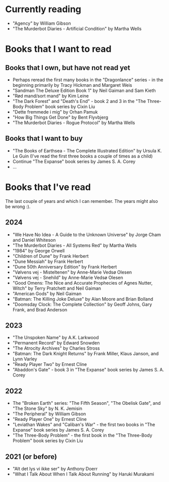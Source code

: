 # Currently reading
* "Agency" by William Gibson
* "The Murderbot Diaries - Artificial Condition" by Martha Wells

# Books that I want to read

## Books that I own, but have not read yet
* Perhaps reread the first many books in the "Dragonlance" series - in the beginning primarily by Tracy Hickman and Margaret Weis 
* "Sandman The Deluxe Edition Book 1" by Neil Gaiman and Sam Kieth
* "Rød mand/sort mand" by Kim Leine
* "The Dark Forest" and "Death's End" - book 2 and 3 in the "The Three-Body Problem" book series by Cixin Liu
* "Dette fremmede i mig" by Orhan Pamuk
* "How Big Things Get Done" by Bent Flyvbjerg
* "The Murderbot Diaries - Rogue Protocol" by Martha Wells

## Books that I want to buy
* "The Books of Earthsea - The Complete Illustrated Edition" by Ursula K. Le Guin (I've read the first three books a couple of times as a child)
* Continue "The Expanse" book series by James S. A. Corey
* ...

# Books that I've read

The last couple of years and which I can remember. The years might also be wrong :).

## 2024
* "We Have No Idea - A Guide to the Unknown Universe" by Jorge Cham and Daniel Whiteson
* "The Murderbot Diaries - All Systems Red" by Martha Wells
* "1984" by George Orwell
* "Children of Dune" by Frank Herbert
* "Dune Messiah" by Frank Herbert
* "Dune 50th Anniversary Edition" by Frank Herbert
* "Vølvens vej - Misteltenen" by Anne-Marie Vedsø Olesen
* "Vølvens vej - Snehild" by Anne-Marie Vedsø Olesen
* "Good Omens: The Nice and Accurate Prophecies of Agnes Nutter, Witch" by Terry Pratchett and Neil Gaiman
* "American Gods" by Neil Gaiman
* "Batman: The Killing Joke Deluxe" by Alan Moore and Brian Bolland
* "Doomsday Clock: The Complete Collection" by Geoff Johns, Gary Frank, and Brad Anderson

## 2023
* "The Unspoken Name" by A.K. Larkwood
* "Permanent Record" by Edward Snowden
* "The Atrocity Archives" by Charles Stross
* "Batman: The Dark Knight Returns" by Frank Miller, Klaus Janson, and Lynn Varley
* "Ready Player Two" by Ernest Cline
* "Abaddon's Gate" - book 3 in "The Expanse" book series by James S. A. Corey

## 2022
* The "Broken Earth" series: "The Fifth Season", "The Obelisk Gate", and "The Stone Sky" by  N. K. Jemisin
* "The Peripheral" by William Gibson
* "Ready Player One" by Ernest Cline
* "Leviathan Wakes" and "Caliban's War" - the first two books in "The Expanse" book series by James S. A. Corey
* "The Three-Body Problem" - the first book in the "The Three-Body Problem" book series by Cixin Liu

## 2021 (or before)
* "Alt det lys vi ikke ser" by Anthony Doerr
* "What I Talk About When I Talk About Running" by Haruki Murakami